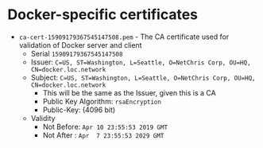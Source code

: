 # Docker-specific certificates

- `ca-cert-15909179367545147508.pem` - The CA certificate used for validation of Docker server and client
  - Serial `15909179367545147508`
  - Issuer:  `C=US, ST=Washington, L=Seattle, O=NetChris Corp, OU=HQ, CN=docker.loc.network`
  - Subject: `C=US, ST=Washington, L=Seattle, O=NetChris Corp, OU=HQ, CN=docker.loc.network`
    - This will be the same as the Issuer, given this is a CA
    - Public Key Algorithm: `rsaEncryption`
    - Public-Key: (4096 bit)  
  - Validity
    - Not Before: `Apr 10 23:55:53 2019 GMT`
    - Not After : `Apr  7 23:55:53 2029 GMT`
  